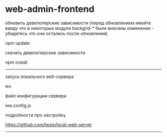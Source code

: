 web-admin-frontend
=================

обновить девелоперские зависимости
(перед обновлением имейте ввиду что в некоторые модули backgrid-* были внесены изменения - убедитесь что они остались после обновления)

npm update


скачать девелоперские зависимости

npm install

------------------------------------------------------------------------------------------------------------------------

запуск локального веб-сервера

ws

файл конфигурации сервера

lws.config.js

подробности про настройку

https://github.com/lwsjs/local-web-server

------------------------------------------------------------------------------------------------------------------------

